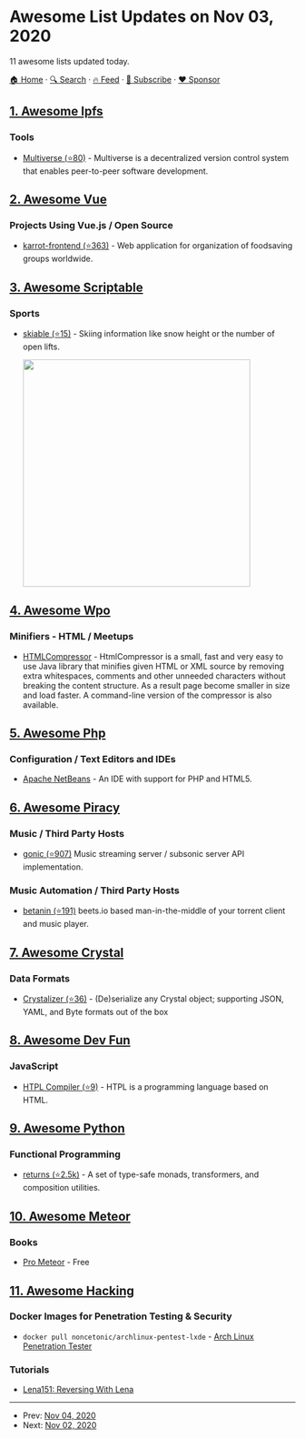# Awesome List Updates on Nov 03, 2020

11 awesome lists updated today.

[🏠 Home](/README.md) · [🔍 Search](https://www.trackawesomelist.com/search/) · [🔥 Feed](https://www.trackawesomelist.com/rss.xml) · [📮 Subscribe](https://trackawesomelist.us17.list-manage.com/subscribe?u=d2f0117aa829c83a63ec63c2f&id=36a103854c) · [❤️  Sponsor](https://github.com/sponsors/theowenyoung)



## [1. Awesome Ipfs](/content/ipfs/awesome-ipfs/README.md)

### Tools

*   [Multiverse (⭐80)](https://github.com/multiverse-vcs/go-multiverse) - Multiverse is a decentralized version control system that enables peer-to-peer software development.

## [2. Awesome Vue](/content/vuejs/awesome-vue/README.md)

### Projects Using Vue.js / Open Source

*   [karrot-frontend (⭐363)](https://github.com/yunity/karrot-frontend) - Web application for organization of foodsaving groups worldwide.

## [3. Awesome Scriptable](/content/dersvenhesse/awesome-scriptable/README.md)

### Sports

*   [skiable (⭐15)](https://github.com/p0fi/skiable-for-scriptable) - Skiing information like snow height or the number of open lifts.

    <img src="https://raw.githubusercontent.com/p0fi/skiable-for-scriptable/main/cover.png" width="400"/>

## [4. Awesome Wpo](/content/davidsonfellipe/awesome-wpo/README.md)

### Minifiers - HTML / Meetups

*   [HTMLCompressor](https://code.google.com/archive/p/htmlcompressor/) - HtmlCompressor is a small, fast and very easy to use Java library that minifies given HTML or XML source by removing extra whitespaces, comments and other unneeded characters without breaking the content structure. As a result page become smaller in size and load faster. A command-line version of the compressor is also available.

## [5. Awesome Php](/content/ziadoz/awesome-php/README.md)

### Configuration / Text Editors and IDEs

*   [Apache NetBeans](https://netbeans.apache.org/) - An IDE with support for PHP and HTML5.

## [6. Awesome Piracy](/content/Igglybuff/awesome-piracy/README.md)

### Music / Third Party Hosts

*   [gonic (⭐907)](https://github.com/sentriz/gonic) Music streaming server / subsonic server API implementation.

### Music Automation / Third Party Hosts

*   [betanin (⭐191)](https://github.com/sentriz/betanin) beets.io based man-in-the-middle of your torrent client and music player.

## [7. Awesome Crystal](/content/veelenga/awesome-crystal/README.md)

### Data Formats

*   [Crystalizer (⭐36)](https://github.com/j8r/crystalizer) - (De)serialize any Crystal object; supporting JSON, YAML, and Byte formats out of the box

## [8. Awesome Dev Fun](/content/mislavcimpersak/awesome-dev-fun/README.md)

### JavaScript

*   [HTPL Compiler (⭐9)](https://github.com/roveroniandrea/HTPLcompiler) - HTPL is a programming language based on HTML.

## [9. Awesome Python](/content/vinta/awesome-python/README.md)

### Functional Programming

*   [returns (⭐2.5k)](https://github.com/dry-python/returns) - A set of type-safe monads, transformers, and composition utilities.

## [10. Awesome Meteor](/content/Urigo/awesome-meteor/README.md)

### Books

*   [Pro Meteor](https://pdfslide.net/documents/pro-meteor-book.html) - Free

## [11. Awesome Hacking](/content/carpedm20/awesome-hacking/README.md)

### Docker Images for Penetration Testing & Security

*   `docker pull noncetonic/archlinux-pentest-lxde` - [Arch Linux Penetration Tester](https://hub.docker.com/r/noncetonic/archlinux-pentest-lxde)

### Tutorials

*   [Lena151: Reversing With Lena](https://archive.org/details/lena151)

---

- Prev: [Nov 04, 2020](/content/2020/11/04/README.md)
- Next: [Nov 02, 2020](/content/2020/11/02/README.md)